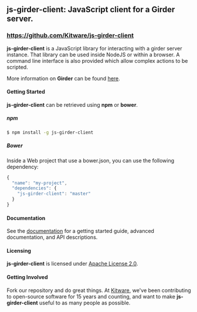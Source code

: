 ## js-girder-client: JavaScript client for a **Girder** server.

### https://github.com/Kitware/js-girder-client

**js-girder-client** is a JavaScript library for interacting with a girder
server instance. That library can be used inside NodeJS or within a browser.
A command line interface is also provided which allow complex actions to be
scripted.

More information on **Girder** can be found [here](https://github.com/girder/girder).

#### Getting Started

**js-girder-client** can be retrieved using **npm** or **bower**. 

##### npm

```bash
$ npm install -g js-girder-client
```

##### Bower

Inside a Web project that use a bower.json, you can use the following dependency:

```javascript
{
  "name": "my-project",
  "dependencies": {
    "js-girder-client": "master"
  }
}
```

#### Documentation

See the [documentation](https://js-girder-client.github.io) for a
getting started guide, advanced documentation, and API descriptions.

#### Licensing

**js-girder-client** is licensed under [Apache License 2.0](LICENSE).

#### Getting Involved

Fork our repository and do great things. At [Kitware](http://www.kitware.com),
we've been contributing to open-source software for 15 years and counting, and
want to make **js-girder-client** useful to as many people as possible.
